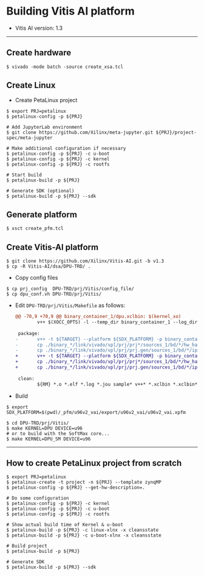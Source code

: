 # Building Vitis AI platform

- Vitis AI version: 1.3

***

## Create hardware

```shell-session
$ vivado -mode batch -source create_xsa.tcl
```

## Create Linux

- Create PetaLinux project

```shell-session
$ export PRJ=petalinux
$ petalinux-config -p ${PRJ}

# Add JupyterLab environment
$ git clone https://github.com/Xilinx/meta-jupyter.git ${PRJ}/project-spec/meta-jupyter

# Make additional configuration if necessary
$ petalinux-config -p ${PRJ} -c u-boot
$ petalinux-config -p ${PRJ} -c kernel
$ petalinux-config -p ${PRJ} -c rootfs

# Start build
$ petalinux-build -p ${PRJ}

# Generate SDK (optional)
$ petalinux-build -p ${PRJ} --sdk
```

## Generate platform

```shell-session
$ xsct create_pfm.tcl
```

## Create Vitis-AI platform

```shell-session
$ git clone https://github.com/Xilinx/Vitis-AI.git -b v1.3
$ cp -R Vitis-AI/dsa/DPU-TRD/ . 
```

- Copy config files

```shell-session
$ cp prj_config  DPU-TRD/prj/Vitis/config_file/
$ cp dpu_conf.vh DPU-TRD/prj/Vitis/
```

- Edit ``DPU-TRD/prj/Vitis/Makefile`` as follows:

  ```diff
  @@ -70,9 +70,9 @@ binary_container_1/dpu.xclbin: $(kernel_xo)
          v++ $(XOCC_OPTS) -l --temp_dir binary_container_1 --log_dir binary_container_1/logs --remote_ip_cache binary_container_1/ip_cache -o "$@" $(+)
   
   package:
  -       v++ -t ${TARGET} --platform ${SDX_PLATFORM} -p binary_container_1/dpu.xclbin  -o dpu.xclbin --package.out_dir binary_container_1 --package.rootfs $(EDGE_COMMON_SW)/rootfs.ext4 --package.sd_file $(EDGE_COMMON_SW)/Image 
  -       cp ./binary_*/link/vivado/vpl/prj/prj*/sources_1/bd/*/hw_handoff/*.hwh ./binary_*/sd_card
  -       cp ./binary_*/link/vivado/vpl/prj/prj.gen/sources_1/bd/*/ip/*_DPUCZDX8G_1_0/arch.json ./binary_*/sd_card
  +       v++ -t ${TARGET} --platform ${SDX_PLATFORM} -p binary_container_1/dpu.xclbin  -o dpu.xclbin --package.no_image
  +       cp ./binary_*/link/vivado/vpl/prj/prj*/sources_1/bd/*/hw_handoff/*.hwh ./sd_card
  +       cp ./binary_*/link/vivado/vpl/prj/prj.gen/sources_1/bd/*/ip/*_DPUCZDX8G_1_0/arch.json ./sd_card
   
   clean:
          ${RM} *.o *.elf *.log *.jou sample* v++* *.xclbin *.xclbin*
  ```

- Build

```shell-session
$ export SDX_PLATFORM=$(pwd)/_pfm/u96v2_vai/export/u96v2_vai/u96v2_vai.xpfm

$ cd DPU-TRD/prj/Vitis/
$ make KERNEL=DPU DEVICE=u96
# or to build with the SoftMax core...
$ make KERNEL=DPU_SM DEVICE=u96
```

***

## How to create PetaLinux project from scratch

```shell-session
$ export PRJ=petalinux
$ petalinux-create -t project -n ${PRJ} --template zynqMP
$ petalinux-config -p ${PRJ} --get-hw-description=.

# Do some configuration
$ petalinux-config -p ${PRJ} -c kernel
$ petalinux-config -p ${PRJ} -c u-boot
$ petalinux-config -p ${PRJ} -c rootfs

# Show actual build time of Kernel & u-boot
$ petalinux-build -p ${PRJ} -c linux-xlnx -x cleansstate
$ petalinux-build -p ${PRJ} -c u-boot-xlnx -x cleansstate

# Build project
$ petalinux-build -p ${PRJ}

# Generate SDK
$ petalinux-build -p ${PRJ} --sdk
```
